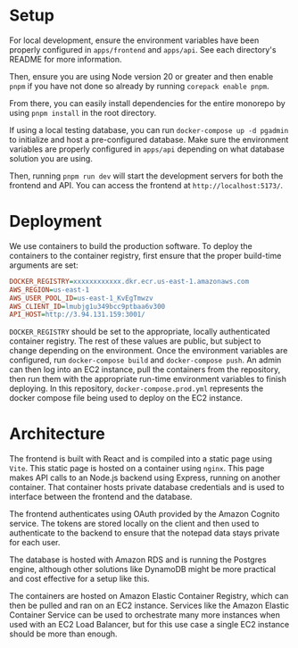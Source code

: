 # Setup

For local development, ensure the environment variables have been properly configured in `apps/frontend` and `apps/api`. See each directory's README for more information.

Then, ensure you are using Node version 20 or greater and then enable `pnpm` if you have not done so already by running `corepack enable pnpm`.

From there, you can easily install dependencies for the entire monorepo by using `pnpm install` in the root directory.

If using a local testing database, you can run `docker-compose up -d pgadmin` to initialize and host a pre-configured database. Make sure the environment variables are properly configured in `apps/api` depending on what database solution you are using.

Then, running `pnpm run dev` will start the development servers for both the frontend and API. You can access the frontend at `http://localhost:5173/`.

# Deployment

We use containers to build the production software. To deploy the containers to the container registry, first ensure that the proper build-time arguments are set:
```ini
DOCKER_REGISTRY=xxxxxxxxxxxx.dkr.ecr.us-east-1.amazonaws.com
AWS_REGION=us-east-1
AWS_USER_POOL_ID=us-east-1_KvEgTmwzv
AWS_CLIENT_ID=lmubjg1u349bcc9ptbaa6v300
API_HOST=http://3.94.131.159:3001/
```
`DOCKER_REGISTRY` should be set to the appropriate, locally authenticated container registry. The rest of these values are public, but subject to change depending on the environment. 
Once the environment variables are configured, run `docker-compose build` and `docker-compose push`. An admin can then log into an EC2 instance, pull the containers from the repository, then run them with the appropriate run-time environment variables to finish deploying. In this repository, `docker-compose.prod.yml` represents the docker compose file being used to deploy on the EC2 instance.

# Architecture

The frontend is built with React and is compiled into a static page using `Vite`. This static page is hosted on a container using `nginx`. This page makes API calls to an Node.js backend using Express, running on another container. That container hosts private database credentials and is used to interface between the frontend and the database.

The frontend authenticates using OAuth provided by the Amazon Cognito service. The tokens are stored locally on the client and then used to authenticate to the backend to ensure that the notepad data stays private for each user.

The database is hosted with Amazon RDS and is running the Postgres engine, although other solutions like DynamoDB might be more practical and cost effective for a setup like this.

The containers are hosted on Amazon Elastic Container Registry, which can then be pulled and ran on an EC2 instance. Services like the Amazon Elastic Container Service can be used to orchestrate many more instances when used with an EC2 Load Balancer, but for this use case a single EC2 instance should be more than enough.